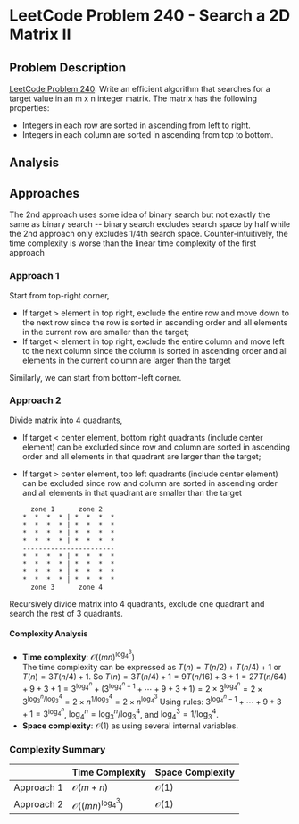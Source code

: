 # LeetCode Problem 240 - Search a 2D Matrix II

## Problem Description
[LeetCode Problem 240](https://leetcode.com/problems/search-a-2d-matrix-ii/): Write an efficient algorithm that searches for a target value in an m x n integer matrix. The matrix has the following properties:
* Integers in each row are sorted in ascending from left to right.
* Integers in each column are sorted in ascending from top to bottom.

## Analysis

## Approaches
The 2nd approach uses some idea of binary search but not exactly the same as binary search -- binary search excludes search space by half while the 2nd approach only excludes 1/4th search space. Counter-intuitively, the time complexity is worse than the linear time complexity of the first approach  
### Approach 1
Start from top-right corner,
* If target > element in top right, exclude the entire row and move down to the next row since the row is sorted in ascending order and all elements in the current row are smaller than the target;  
* If target < element in top right, exclude the entire column and move left to the next column since the column is sorted in ascending order and all elements in the current column are larger than the target 

Similarly, we can start from bottom-left corner. 

### Approach 2
Divide matrix into 4 quadrants,  
* If target < center element, bottom right quadrants (include center element) can be excluded since row and column are sorted in ascending order and all elements in that quadrant are larger than the target;
* If target > center element, top left quadrants (include center element) can be excluded since row and column are sorted in ascending order and all elements in that quadrant are smaller than the target  

        zone 1      zone 2    
      *  *  *  * | *  *  *  *  
      *  *  *  * | *  *  *  *  
      *  *  *  * | *  *  *  *  
      *  *  *  * | *  *  *  *  
      -----------------------  
      *  *  *  * | *  *  *  *  
      *  *  *  * | *  *  *  *  
      *  *  *  * | *  *  *  *  
      *  *  *  * | *  *  *  *  
        zone 3      zone 4  
Recursively divide matrix into 4 quadrants, exclude one quadrant and search the rest of 3 quadrants.

#### Complexity Analysis 
* **Time complexity**: $\mathcal{O}((mn)^{\log_4^3})$   
The time complexity can be expressed as $T(n) = T(n/2) + T(n/4) + 1$ or $T(n) = 3T(n/4) + 1$. 
So $T(n) = 3T(n/4) + 1 = 9T(n/16) + 3 + 1 = 27T(n/64) + 9 + 3 + 1 = 3^{\log_4^n} + (3^{\log_4^n-1} + \cdots + 9 + 3 + 1) = 2 \times 3^{\log_4^n} = 2 \times 3^{\log_3^n/\log_3^4} = 2 \times n^{1/\log_3^4} = 2 \times n^{\log_4^3}$ 
Using rules: $3^{\log_4^n-1} + \cdots + 9 + 3 + 1 = 3^{\log_4^n}$, $\log_4^n = \log_3^n/\log_3^4$, and $\log_4^3 = 1/\log_3^4$.
* **Space complexity**: $\mathcal{O}(1)$ as using several internal variables. 

### Complexity Summary
|     | Time Complexity | Space Complexity  
| ----- | ----- | ----- |  
| Approach 1 | $\mathcal{O}(m + n)$ | $\mathcal{O}(1)$ |  
| Approach 2 | $\mathcal{O}((mn)^{\log_4^3})$ | $\mathcal{O}(1)$ | 